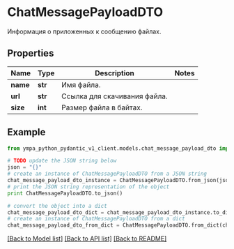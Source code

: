 # ChatMessagePayloadDTO

Информация о приложенных к сообщению файлах.

## Properties
Name | Type | Description | Notes
------------ | ------------- | ------------- | -------------
**name** | **str** | Имя файла. | 
**url** | **str** | Ссылка для скачивания файла. | 
**size** | **int** | Размер файла в байтах. | 

## Example

```python
from ympa_python_pydantic_v1_client.models.chat_message_payload_dto import ChatMessagePayloadDTO

# TODO update the JSON string below
json = "{}"
# create an instance of ChatMessagePayloadDTO from a JSON string
chat_message_payload_dto_instance = ChatMessagePayloadDTO.from_json(json)
# print the JSON string representation of the object
print ChatMessagePayloadDTO.to_json()

# convert the object into a dict
chat_message_payload_dto_dict = chat_message_payload_dto_instance.to_dict()
# create an instance of ChatMessagePayloadDTO from a dict
chat_message_payload_dto_from_dict = ChatMessagePayloadDTO.from_dict(chat_message_payload_dto_dict)
```
[[Back to Model list]](../README.md#documentation-for-models) [[Back to API list]](../README.md#documentation-for-api-endpoints) [[Back to README]](../README.md)


